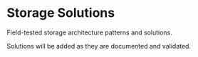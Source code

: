 # Storage Solutions

Field-tested storage architecture patterns and solutions.

Solutions will be added as they are documented and validated.
